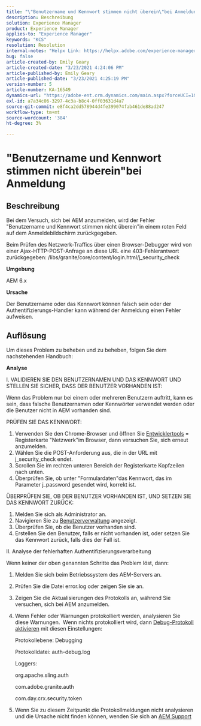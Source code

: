 ```yaml
---
title: "\"Benutzername und Kennwort stimmen nicht überein\"bei Anmeldung"
description: Beschreibung
solution: Experience Manager
product: Experience Manager
applies-to: "Experience Manager"
keywords: "KCS"
resolution: Resolution
internal-notes: "Helpx Link: https://helpx.adobe.com/experience-manager/kb/user-name-and-password-do-not-match-on-login.html"
bug: false
article-created-by: Emily Geary
article-created-date: "3/23/2021 4:24:06 PM"
article-published-by: Emily Geary
article-published-date: "3/23/2021 4:25:19 PM"
version-number: 5
article-number: KA-16549
dynamics-url: "https://adobe-ent.crm.dynamics.com/main.aspx?forceUCI=1&pagetype=entityrecord&etn=knowledgearticle&id=4d06f62c-f48b-eb11-a812-000d3a58b8a9"
exl-id: a7a34c06-3297-4c3a-b8c4-0ff03631d4a7
source-git-commit: e8f4ca2dd578944d4fe399074fab461de88ad247
workflow-type: tm+mt
source-wordcount: '384'
ht-degree: 3%

---
```


# &quot;Benutzername und Kennwort stimmen nicht überein&quot;bei Anmeldung

## Beschreibung


Bei dem Versuch, sich bei AEM anzumelden, wird der Fehler &quot;Benutzername und Kennwort stimmen nicht überein&quot;in einem roten Feld auf dem Anmeldebildschirm zurückgegeben.

Beim Prüfen des Netzwerk-Traffics über einen Browser-Debugger wird von einer Ajax-HTTP-POST-Anfrage an diese URL eine 403-Fehlerantwort zurückgegeben: /libs/granite/core/content/login.html/j_security_check

<b>Umgebung</b>

AEM 6.x

<b>Ursache</b>

Der Benutzername oder das Kennwort können falsch sein oder der Authentifizierungs-Handler kann während der Anmeldung einen Fehler aufweisen.


## Auflösung


Um dieses Problem zu beheben und zu beheben, folgen Sie dem nachstehenden Handbuch:

<b>Analyse</b>

I. VALIDIEREN SIE DEN BENUTZERNAMEN UND DAS KENNWORT UND STELLEN SIE SICHER, DASS DER BENUTZER VORHANDEN IST:

Wenn das Problem nur bei einem oder mehreren Benutzern auftritt, kann es sein, dass falsche Benutzernamen oder Kennwörter verwendet werden oder die Benutzer nicht in AEM vorhanden sind.

PRÜFEN SIE DAS KENNWORT:

1. Verwenden Sie den Chrome-Browser und öffnen Sie [Entwicklertools](https://developer.chrome.com/devtools) = Registerkarte &quot;Netzwerk&quot;im Browser, dann versuchen Sie, sich erneut anzumelden.
2. Wählen Sie die POST-Anforderung aus, die in der URL mit j_security_check endet.
3. Scrollen Sie im rechten unteren Bereich der Registerkarte Kopfzeilen nach unten.
4. Überprüfen Sie, ob unter &quot;Formulardaten&quot;das Kennwort, das im Parameter j_password gesendet wird, korrekt ist.


ÜBERPRÜFEN SIE, OB DER BENUTZER VORHANDEN IST, UND SETZEN SIE DAS KENNWORT ZURÜCK:

1. Melden Sie sich als Administrator an.
2. Navigieren Sie zu [Benutzerverwaltung](https://docs.adobe.com/content/help/en/experience-manager-65/administering/home.html?topic=/experience-manager/6-5/sites/administering/morehelp/security.ug.js) angezeigt.
3. Überprüfen Sie, ob die Benutzer vorhanden sind.
4. Erstellen Sie den Benutzer, falls er nicht vorhanden ist, oder setzen Sie das Kennwort zurück, falls dies der Fall ist.


II. Analyse der fehlerhaften Authentifizierungsverarbeitung

Wenn keiner der oben genannten Schritte das Problem löst, dann:

1. Melden Sie sich beim Betriebssystem des AEM-Servers an.
2. Prüfen Sie die Datei error.log oder zeigen Sie sie an.
3. Zeigen Sie die Aktualisierungen des Protokolls an, während Sie versuchen, sich bei AEM anzumelden.
4. Wenn Fehler oder Warnungen protokolliert werden, analysieren Sie diese Warnungen.  Wenn nichts protokolliert wird, dann [Debug-Protokoll aktivieren](https://docs.adobe.com/content/help/en/experience-manager-65/deploying/configuring/configure-logging.html) mit diesen Einstellungen:

   Protokollebene: Debugging

   Protokolldatei: auth-debug.log

   Loggers:

   org.apache.sling.auth


   com.adobe.granite.auth


   com.day.crx.security.token
5. Wenn Sie zu diesem Zeitpunkt die Protokollmeldungen nicht analysieren und die Ursache nicht finden können, wenden Sie sich an [AEM Support](https://experienceleague.adobe.com/?support-solution=Experience+Manager&amp;lang=de#support)
